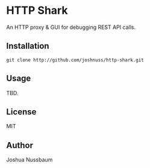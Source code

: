# HTTP Shark

An HTTP proxy & GUI for debugging REST API calls.

## Installation

```
git clone http://github.com/joshnuss/http-shark.git
```

## Usage

TBD.

## License

MIT

## Author

Joshua Nussbaum
